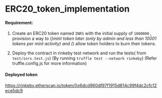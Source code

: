 # ERC20_token_implementation

#### Requirement:

1. Create an ERC20 token named `INRS` with the initial supply of `1000000` , 
  provision a way to (*)mint token later (only by admin and less than 10001 tokens per mint activity)
  and (*) allow token holders to burn their tokens. 
  
1. Deploy the contract in rinkeby test network and run the tests( from `test/inrs.test.js`) 
  (By running `truffle test --network rinkeby`) (Refer truffle.config.js for more information)
  

#### Deployed token
https://rinkeby.etherscan.io/token/0x6dcd960df97f1915d814c99f4dc2cfc12ece5dc9

